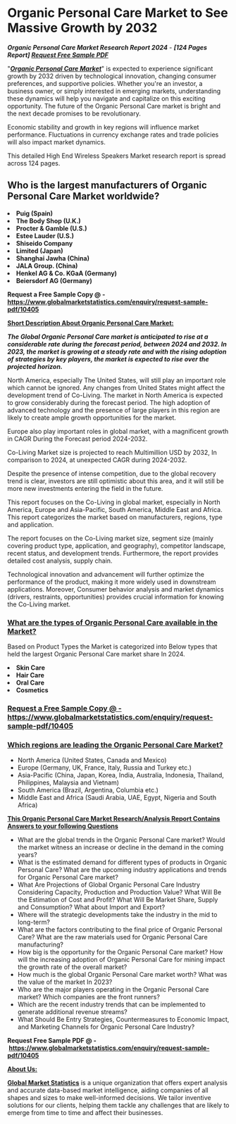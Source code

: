 <h1>Organic Personal Care Market to See Massive Growth by 2032</h1><p><em><strong>Organic Personal Care Market Research Report 2024</strong></em>&nbsp;-&nbsp;<em><strong>[124 Pages Report] </strong></em><em><strong><a href="https://www.globalmarketstatistics.com/enquiry/request-sample-pdf/10405">Request Free Sample PDF</a></strong></em></p><p>"<a style="font-style: italic; font-weight: bold;" href="https://www.globalmarketstatistics.com/market-reports/organic-personal-care-market-10405">Organic Personal Care Market</a>" is expected to experience significant growth by 2032 driven by technological innovation, changing consumer preferences, and supportive policies. Whether you're an investor, a business owner, or simply interested in emerging markets, understanding these dynamics will help you navigate and capitalize on this exciting opportunity. The future of the&nbsp;Organic Personal Care market is bright and the next decade promises to be revolutionary.</p><p>Economic stability and growth in key regions will influence market performance. Fluctuations in currency exchange rates and trade policies will also impact market dynamics.</p><p>This detailed&nbsp;High End Wireless Speakers Market research report is spread across 124 pages.</p><h2><strong>Who is the largest manufacturers of Organic Personal Care Market worldwide?</strong></h2><p><strong><li>Puig (Spain)<li>The Body Shop (U.K.)<li>Procter & Gamble (U.S.)<li>Estee Lauder (U.S.)<li>Shiseido Company<li>Limited (Japan)<li>Shanghai Jawha (China)<li>JALA Group. (China)<li>Henkel AG & Co. KGaA (Germany)<li>Beiersdorf AG (Germany)</strong></p><p><strong>Request a Free Sample Copy @ - <a href="https://www.globalmarketstatistics.com/enquiry/request-sample-pdf/10405">https://www.globalmarketstatistics.com/enquiry/request-sample-pdf/10405</a></strong></p><p><strong><u>Short Description About Organic Personal Care Market:</u></strong></p><p><strong><em>The Global Organic Personal Care market is anticipated to rise at a considerable rate during the forecast period, between 2024 and 2032. In 2023, the market is growing at a steady rate and with the rising adoption of strategies by key players, the market is expected to rise over the projected horizon.</em></strong></p><p>North America, especially The United States, will still play an important role which cannot be ignored. Any changes from United States might affect the development trend of Co-Living. The market in North America is expected to grow considerably during the forecast period. The high adoption of advanced technology and the presence of large players in this region are likely to create ample growth opportunities for the market.</p><p>Europe also play important roles in global market, with a magnificent growth in CAGR During the Forecast period 2024-2032.</p><p>Co-Living Market size is projected to reach Multimillion USD by 2032, In comparison to 2024, at unexpected CAGR during 2024-2032.</p><p>Despite the presence of intense competition, due to the global recovery trend is clear, investors are still optimistic about this area, and it will still be more new investments entering the field in the future.</p><p>This report focuses on the Co-Living in global market, especially in North America, Europe and Asia-Pacific, South America, Middle East and Africa. This report categorizes the market based on manufacturers, regions, type and application.</p><p>The report focuses on the Co-Living market size, segment size (mainly covering product type, application, and geography), competitor landscape, recent status, and development trends. Furthermore, the report provides detailed cost analysis, supply chain.</p><p>Technological innovation and advancement will further optimize the performance of the product, making it more widely used in downstream applications. Moreover, Consumer behavior analysis and market dynamics (drivers, restraints, opportunities) provides crucial information for knowing the Co-Living market.</p><h3 class="rank-math-question "><span style="text-decoration: underline;">What are the types of Organic Personal Care available in the Market?</span></h3><p>Based on Product Types the Market is categorized into Below types that held the largest Organic Personal Care market share In 2024.</p><p><strong><li>Skin Care<li>Hair Care<li>Oral Care<li>Cosmetics</strong></p><h3 class="rank-math-question "><span style="text-decoration: underline;">Request a Free Sample Copy @ - <a href="https://www.globalmarketstatistics.com/enquiry/request-sample-pdf/10405">https://www.globalmarketstatistics.com/enquiry/request-sample-pdf/10405</a></span></h3><h3 class="rank-math-question "><span style="text-decoration: underline;">Which regions are leading the Organic Personal Care Market?</span></h3><ul><li>North America (United States, Canada and Mexico)</li><li>Europe (Germany, UK, France, Italy, Russia and Turkey etc.)</li><li>Asia-Pacific (China, Japan, Korea, India, Australia, Indonesia, Thailand, Philippines, Malaysia and Vietnam)</li><li>South America (Brazil, Argentina, Columbia etc.)</li><li>Middle East and Africa (Saudi Arabia, UAE, Egypt, Nigeria and South Africa)</li></ul><p><strong><u>This Organic Personal Care Market Research/Analysis Report Contains Answers to your following Questions</u></strong></p><ul><li>What are the global trends in the Organic Personal Care market? Would the market witness an increase or decline in the demand in the coming years?</li><li>What is the estimated demand for different types of products in Organic Personal Care? What are the upcoming industry applications and trends for Organic Personal Care market?</li><li>What Are Projections of Global Organic Personal Care Industry Considering Capacity, Production and Production Value? What Will Be the Estimation of Cost and Profit? What Will Be Market Share, Supply and Consumption? What about Import and Export?</li><li>Where will the strategic developments take the industry in the mid to long-term?</li><li>What are the factors contributing to the final price of Organic Personal Care? What are the raw materials used for Organic Personal Care manufacturing?</li><li>How big is the opportunity for the Organic Personal Care market? How will the increasing adoption of Organic Personal Care for mining impact the growth rate of the overall market?</li><li>How much is the global Organic Personal Care market worth? What was the value of the market In 2023?</li><li>Who are the major players operating in the Organic Personal Care market? Which companies are the front runners?</li><li>Which are the recent industry trends that can be implemented to generate additional revenue streams?</li><li>What Should Be Entry Strategies, Countermeasures to Economic Impact, and Marketing Channels for Organic Personal Care Industry?</li></ul><p><strong>Request Free Sample PDF @ -&nbsp;<a href="https://www.globalmarketstatistics.com/enquiry/request-sample-pdf/10405">https://www.globalmarketstatistics.com/enquiry/request-sample-pdf/10405</a></strong></p><p><strong><u>About Us:</u></strong></p><p><strong><a href="https://www.globalmarketstatistics.com/">Global Market Statistics</a></strong> is a unique organization that offers expert analysis and accurate data-based market intelligence, aiding companies of all shapes and sizes to make well-informed decisions. We tailor inventive solutions for our clients, helping them tackle any challenges that are likely to emerge from time to time and affect their businesses.</p>
